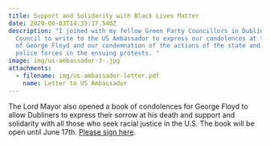 ```yaml
---
title: Support and Solidarity with Black Lives Matter
date: 2020-06-03T14:35:17.540Z
description: "I joined with my fellow Green Party Councillors in Dublin City
  Council to write to the US Ambassador to express our condolences at the death
  of George Floyd and our condemnation of the actions of the state and the
  police forces in the ensuing protests. "
image: img/us-ambassador-3-.jpg
attachments:
  - filename: img/us-ambassador-letter.pdf
    name: Letter to US Ambassador
---
```

The Lord Mayor also opened a book of condolences for George Floyd to allow Dubliners to express their sorrow at his death and support and solidarity with all those who seek racial justice in the U.S. The book will be open until June 17th. [Please sign here](https://consultation.dublincity.ie/lord-mayor/book-of-condolence-george-floyd/consultation/intro/).
